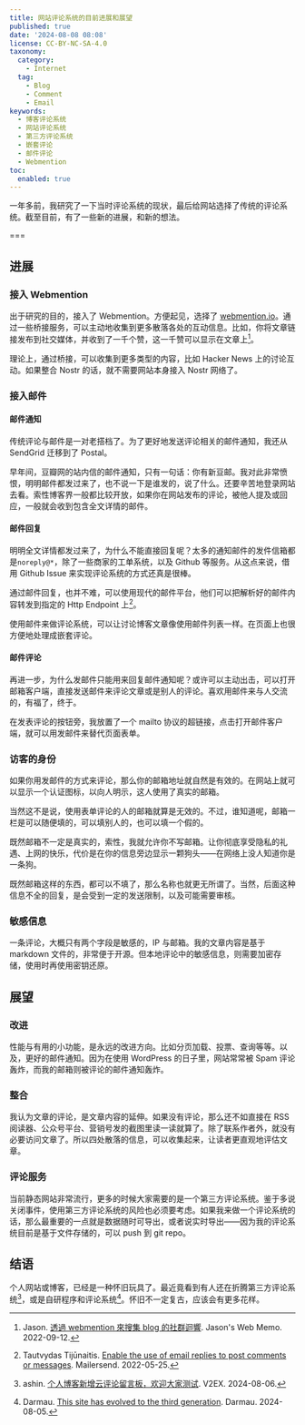 ```yaml
---
title: 网站评论系统的目前进展和展望
published: true
date: '2024-08-08 08:08'
license: CC-BY-NC-SA-4.0
taxonomy:
  category:
    - Internet
  tag:
    - Blog
    - Comment
    - Email
keywords:
  - 博客评论系统
  - 网站评论系统
  - 第三方评论系统
  - 嵌套评论
  - 邮件评论
  - Webmention
toc:
  enabled: true
---
```


一年多前，我研究了一下当时评论系统的现状，最后给网站选择了传统的评论系统。截至目前，有了一些新的进展，和新的想法。

===

## 进展

### 接入 Webmention

出于研究的目的，接入了 Webmention。方便起见，选择了 [webmention.io](https://webmention.io)。通过一些桥接服务，可以主动地收集到更多散落各处的互动信息。比如，你将文章链接发布到社交媒体，并收到了一千个赞，这一千赞可以显示在文章上[^webmention]。

理论上，通过桥接，可以收集到更多类型的内容，比如 Hacker News 上的讨论互动。如果整合 Nostr 的话，就不需要网站本身接入 Nostr 网络了。

### 接入邮件

#### 邮件通知

传统评论与邮件是一对老搭档了。为了更好地发送评论相关的邮件通知，我还从 SendGrid 迁移到了 Postal。

早年间，豆瓣网的站内信的邮件通知，只有一句话：你有新豆邮。我对此非常愤恨，明明邮件都发过来了，也不说一下是谁发的，说了什么。还要辛苦地登录网站去看。索性博客界一般都比较开放，如果你在网站发布的评论，被他人提及或回应，一般就会收到包含全文详情的邮件。

#### 邮件回复

明明全文详情都发过来了，为什么不能直接回复呢？太多的通知邮件的发件信箱都是`noreply@*`，除了一些商家的工单系统，以及 Github 等服务。从这点来说，借用 Github Issue 来实现评论系统的方式还真是很棒。

通过邮件回复，也并不难，可以使用现代的邮件平台，他们可以把解析好的邮件内容转发到指定的 Http Endpoint 上[^mailersend]。

使用邮件来做评论系统，可以让讨论博客文章像使用邮件列表一样。在页面上也很方便地处理成嵌套评论。

#### 邮件评论

再进一步，为什么发邮件只能用来回复邮件通知呢？或许可以主动出击，可以打开邮箱客户端，直接发送邮件来评论文章或是别人的评论。喜欢用邮件来与人交流的，有福了，终于。

在发表评论的按钮旁，我放置了一个 mailto 协议的超链接，点击打开邮件客户端，就可以用发邮件来替代页面表单。

### 访客的身份

如果你用发邮件的方式来评论，那么你的邮箱地址就自然是有效的。在网站上就可以显示一个认证图标，以向人明示，这人使用了真实的邮箱。

当然这不是说，使用表单评论的人的邮箱就算是无效的。不过，谁知道呢，邮箱一栏是可以随便填的，可以填别人的，也可以填一个假的。

既然邮箱不一定是真实的，索性，我就允许你不写邮箱。让你彻底享受隐私的礼遇、上网的快乐，代价是在你的信息旁边显示一颗狗头——在网络上没人知道你是一条狗。

既然邮箱这样的东西，都可以不填了，那么名称也就更无所谓了。当然，后面这种信息不全的回复，是会受到一定的发送限制，以及可能需要审核。

### 敏感信息

一条评论，大概只有两个字段是敏感的，IP 与邮箱。我的文章内容是基于 markdown 文件的，非常便于开源。但本地评论中的敏感信息，则需要加密存储，使用时再使用密钥还原。

## 展望

### 改进

性能与有用的小功能，是永远的改进方向。比如分页加载、投票、查询等等。以及，更好的邮件通知。因为在使用 WordPress 的日子里，网站常常被 Spam 评论轰炸，而我的邮箱则被评论的邮件通知轰炸。

### 整合

我认为文章的评论，是文章内容的延伸。如果没有评论，那么还不如直接在 RSS 阅读器、公众号平台、营销号发的截图里读一读就算了。除了联系作者外，就没有必要访问文章了。所以四处散落的信息，可以收集起来，让读者更直观地评估文章。

### 评论服务

当前静态网站非常流行，更多的时候大家需要的是一个第三方评论系统。鉴于多说关闭事件，使用第三方评论系统的风险也必须要考虑。如果我来做一个评论系统的话，那么最重要的一点就是数据随时可导出，或者说实时导出——因为我的评论系统目前是基于文件存储的，可以 push 到 git repo。

## 结语

个人网站或博客，已经是一种怀旧玩具了。最近竟看到有人还在折腾第三方评论系统[^axiaoxin]，或是自研程序和评论系统[^darmau]。怀旧不一定复古，应该会有更多花样。

[^webmention]: Jason. [透過 webmention 來搜集 blog 的社群迴響](https://jason-memo.dev/posts/webmention/). Jason's Web Memo. 2022-09-12.
[^mailersend]: Tautvydas Tijūnaitis. [Enable the use of email replies to post comments or messages](https://www.mailersend.com/blog/post-comments-with-email-replies). Mailersend. 2022-05-25.
[^axiaoxin]: ashin. [个人博客新增云评论留言板，欢迎大家测试](https://v2ex.com/t/1062883). V2EX. 2024-08-06.
[^darmau]: Darmau. [This site has evolved to the third generation](https://darmau.co/en/article/this-site-has-evolved-to-third-generation). Darmau. 2024-08-05.

